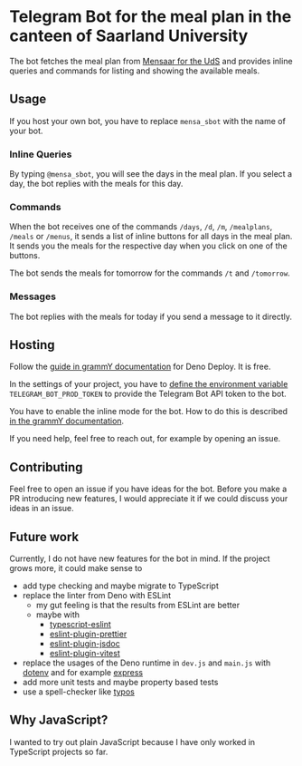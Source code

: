 # Telegram Bot for the meal plan in the canteen of Saarland University

The bot fetches the meal plan from [Mensaar for the UdS](https://mensaar.de/#/menu/sb)
and provides inline queries and commands for listing and showing the available meals.

## Usage

If you host your own bot, you have to replace `mensa_sbot` with the name of your bot.

### Inline Queries

By typing `@mensa_sbot`, you will see the days in the meal plan. If you
select a day, the bot replies with the meals for this day.

### Commands

When the bot receives one of the commands `/days`, `/d`, `/m`,
`/mealplans`, `/meals` or `/menus`, it sends a list of inline buttons
for all days in the meal plan. It sends you the meals for the
respective day when you click on one of the buttons.

The bot sends the meals for tomorrow for the commands `/t` and `/tomorrow`.

### Messages

The bot replies with the meals for today if you send a message to it
directly.

## Hosting

Follow the [guide in grammY documentation](https://grammy.dev/hosting/deno-deploy)
for Deno Deploy. It is free.

In the settings of your project, you have to [define the environment variable](https://docs.deno.com/deploy/manual/environment-variables/) `TELEGRAM_BOT_PROD_TOKEN` to provide the Telegram Bot API token to the bot.

You have to enable the inline mode for the bot. How to do this is described [in the grammY documentation](https://grammy.dev/plugins/inline-query#enabling-inline-mode).

If you need help, feel free to reach out, for example by opening an issue.

## Contributing

Feel free to open an issue if you have ideas for the bot. Before you make
a PR introducing new features, I would appreciate it if we could discuss
your ideas in an issue.

## Future work

Currently, I do not have new features for the bot in mind. If the
project grows more, it could make sense to

- add type checking and maybe migrate to TypeScript
- replace the linter from Deno with ESLint
  - my gut feeling is that the results from ESLint are better
  - maybe with
    - [typescript-eslint](https://typescript-eslint.io/)
    - [eslint-plugin-prettier](https://github.com/prettier/eslint-plugin-prettier)
    - [eslint-plugin-jsdoc](https://www.npmjs.com/package/eslint-plugin-jsdoc)
    - [eslint-plugin-vitest](https://www.npmjs.com/package/eslint-plugin-vitest)
- replace the usages of the Deno runtime in `dev.js` and `main.js` with
  [dotenv](https://www.npmjs.com/package/dotenv) and for example [express](https://expressjs.com/)
- add more unit tests and maybe property based tests
- use a spell-checker like [typos](https://github.com/crate-ci/typos)

## Why JavaScript?

I wanted to try out plain JavaScript because I have only worked in
TypeScript projects so far.

